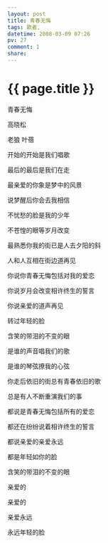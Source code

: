 ```yaml
---
layout: post
title: 青春无悔
tags: 歌者,
datetime: 2008-03-09 07:26
pv: 27
comment: 1
share: 
---
```


{{ page.title }}
================

 <p>青春无悔</p><p>高晓松</p><p>老狼 叶蓓</p><p>开始的开始是我们唱歌</p><p>最后的最后是我们在走</p><p>最亲爱的你象是梦中的风景</p><p>说梦醒后你会去我相信</p><p>不忧愁的脸是我的少年</p><p>不苍惶的眼等岁月改变</p><p>最熟悉你我的街已是人去夕阳的斜</p><p>人和人互相在街边道再见</p><p>你说你青春无悔包括对我的爱恋</p><p>你说岁月会改变相许终生的誓言</p><p>你说亲爱的道声再见</p><p>转过年轻的脸</p><p>含笑的带泪的不变的眼</p><p>是谁的声音唱我们的歌</p><p>是谁的琴弦撩我的心弦</p><p>你走后依旧的街总有青春依旧的歌</p><p>总是有人不断重演我们的事</p><p>都说是青春无悔包括所有的爱恋</p><p>都还在纷纷说着相许终生的誓言</p><p>都说亲爱的亲爱永远</p><p>都是年轻如你的脸</p><p>含笑的带泪的不变的眼</p><p>亲爱的</p><p>亲爱的</p><p>亲爱永远</p><p>永远年轻的脸</p> 

